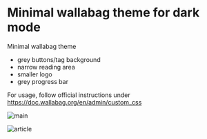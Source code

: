 # Minimal wallabag theme for dark mode
Minimal wallabag theme

- grey buttons/tag background
- narrow reading area
- smaller logo
- grey progress bar

For usage, follow official instructions under https://doc.wallabag.org/en/admin/custom_css

![main](https://github.com/user-attachments/assets/4a4bfc33-3fef-448e-b926-3fdbb222aa96)

![article](https://github.com/user-attachments/assets/7d25f72c-f6a2-4c05-9ac4-8f75f2e1b157)
